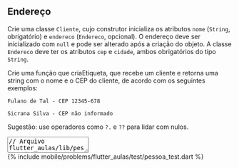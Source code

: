 ## Endereço

Crie uma classe `Cliente`, cujo construtor inicializa os atributos `nome` (`String`, obrigatório) e `endereco` (`Endereco`, opcional). O endereço deve ser inicializado com `null` e pode ser alterado após a criação do objeto. A classe `Endereco` deve ter os atributos `cep` e `cidade`, ambos obrigatórios do tipo `String`.

Crie uma função que criaEtiqueta, que recebe um cliente e retorna uma string com o nome e o CEP do cliente, de acordo com os seguintes exemplos:

```
Fulano de Tal - CEP 12345-678
```

```
Sicrana Silva - CEP não informado
```

Sugestão: use operadores como `?.` e `??` para lidar com nulos.

<textarea class="code lang-dart" data-filename="flutter_aulas/lib/pessoa.dart">
// Arquivo flutter_aulas/lib/pessoa.dart

class Pessoa {

}
</textarea>

<div class="testcode">
{% include mobile/problems/flutter_aulas/test/pessoa_test.dart %}
</div>